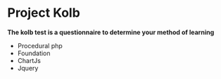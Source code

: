 Project Kolb
===

**The kolb test is a questionnaire to determine your method of learning**

* Procedural php
* Foundation
* ChartJs
* Jquery
